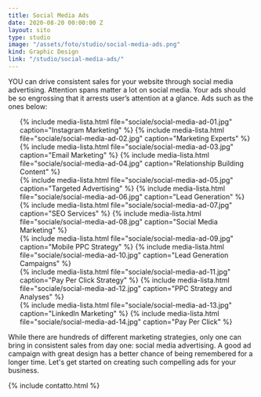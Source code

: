 ```yaml
---
title: Social Media Ads
date: 2020-08-20 00:00:00 Z
layout: sito
type: studio
image: "/assets/foto/studio/social-media-ads.png"
kind: Graphic Design
link: "/studio/social-media-ads/"
---
```

YOU can drive consistent sales for your website through social media advertising. Attention spans matter a lot on social media. Your ads should be so engrossing that it arrests user’s attention at a glance. Ads such as the ones below:

<div class="media logos">
<ul>
{% include media-lista.html file="sociale/social-media-ad-01.jpg" caption="Instagram Marketing" %}
{% include media-lista.html file="sociale/social-media-ad-02.jpg" caption="Marketing Experts" %}
<div class="break"></div>
{% include media-lista.html file="sociale/social-media-ad-03.jpg" caption="Email Marketing" %}
{% include media-lista.html file="sociale/social-media-ad-04.jpg" caption="Relationship Building Content" %}
<div class="break"></div>
{% include media-lista.html file="sociale/social-media-ad-05.jpg" caption="Targeted Advertising" %}
{% include media-lista.html file="sociale/social-media-ad-06.jpg" caption="Lead Generation" %}
<div class="break"></div>
{% include media-lista.html file="sociale/social-media-ad-07.jpg" caption="SEO Services" %}
{% include media-lista.html file="sociale/social-media-ad-08.jpg" caption="Social Media Marketing" %}
<div class="break"></div>
{% include media-lista.html file="sociale/social-media-ad-09.jpg" caption="Mobile PPC Strategy" %}
{% include media-lista.html file="sociale/social-media-ad-10.jpg" caption="Lead Generation Campaigns" %}
<div class="break"></div>
{% include media-lista.html file="sociale/social-media-ad-11.jpg" caption="Pay Per Click Strategy" %}
{% include media-lista.html file="sociale/social-media-ad-12.jpg" caption="PPC Strategy and Analyses" %}
<div class="break"></div>
{% include media-lista.html file="sociale/social-media-ad-13.jpg" caption="LinkedIn Marketing" %}
{% include media-lista.html file="sociale/social-media-ad-14.jpg" caption="Pay Per Click" %}
<div class="break"></div>
</ul>
</div>

While there are hundreds of different marketing strategies, only one can bring in consistent sales from day one: social media advertising. A good ad campaign with great design has a better chance of being remembered for a longer time. Let's get started on creating such compelling ads for your business.

{% include contatto.html %}